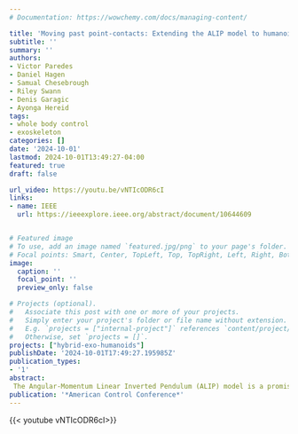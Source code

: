 ```yaml
---
# Documentation: https://wowchemy.com/docs/managing-content/

title: 'Moving past point-contacts: Extending the ALIP model to humanoids with non-trivial feet using hierarchical, full-body momentum control'
subtitle: ''
summary: ''
authors:
- Victor Paredes
- Daniel Hagen
- Samual Chesebrough
- Riley Swann
- Denis Garagic
- Ayonga Hereid
tags: 
- whole body control
- exoskeleton
categories: []
date: '2024-10-01'
lastmod: 2024-10-01T13:49:27-04:00
featured: true
draft: false

url_video: https://youtu.be/vNTIcODR6cI
links:
- name: IEEE
  url: https://ieeexplore.ieee.org/abstract/document/10644609


# Featured image
# To use, add an image named `featured.jpg/png` to your page's folder.
# Focal points: Smart, Center, TopLeft, Top, TopRight, Left, Right, BottomLeft, Bottom, BottomRight.
image:
  caption: ''
  focal_point: ''
  preview_only: false

# Projects (optional).
#   Associate this post with one or more of your projects.
#   Simply enter your project's folder or file name without extension.
#   E.g. `projects = ["internal-project"]` references `content/project/deep-learning/index.md`.
#   Otherwise, set `projects = []`.
projects: ["hybrid-exo-humanoids"]
publishDate: '2024-10-01T17:49:27.195985Z'
publication_types:
- '1'
abstract: 
 The Angular-Momentum Linear Inverted Pendulum (ALIP) model is a promising motion planner for bipedal robots. However, it relies on two assumptions (1) the robot has point-contact feet or passive ankles, and (2) the angular momentum around the center of mass, known as centroidal angular momentum, is negligible. This paper addresses the question of whether the ALIP paradigm can be applied to more general bipedal systems with complex foot geometry (e.g., flat feet) and nontrivial torso/limb inertia and mass distribution (e.g., non-centralized arms). In such systems, the dynamics introduce non-negligible centroidal momentum and contact wrenches at the feet, rendering the assumptions of the ALIP model invalid. This paper presents the ALIP planner for general bipedal robots with non-point-contact feet through the use of a task-space whole-body controller that regulates centroidal momentum, thereby ensuring that the robot's behavior aligns with the desired template dynamics. To demonstrate the effectiveness of our proposed approach, we conduct simulations using the Sarcos © Guardian® XO ® robot, which is a hybrid humanoid/exoskeleton with large, offset feet. The results demonstrate the practicality and effectiveness of our approach in achieving stable and versatile bipedal locomotion.
publication: '*American Control Conference*'
---
```


{{< youtube vNTIcODR6cI>}}